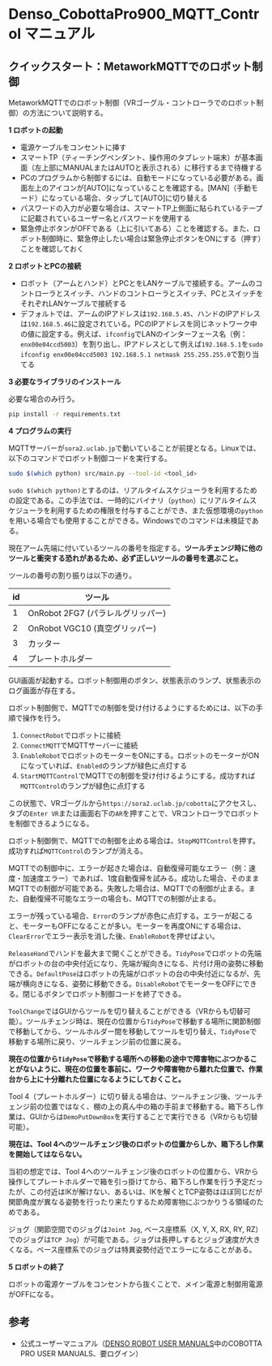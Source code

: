 # Denso_CobottaPro900_MQTT_Control マニュアル

## クイックスタート：MetaworkMQTTでのロボット制御

MetaworkMQTTでのロボット制御（VRゴーグル・コントローラでのロボット制御）の方法について説明する。

**1 ロボットの起動**

- 電源ケーブルをコンセントに挿す
- スマートTP（ティーチングペンダント、操作用のタブレット端末）が基本画面（左上部にMANUALまたはAUTOと表示される）に移行するまで待機する
- PCのプログラムから制御するには、自動モードになっている必要がある。画面左上のアイコンが[AUTO]になっていることを確認する。[MAN]（手動モード）になっている場合、タップして[AUTO]に切り替える
- パスワードの入力が必要な場合は、スマートTP上側面に貼られているテープに記載されているユーザー名とパスワードを使用する
- 緊急停止ボタンがOFFである（上に引いてある）ことを確認する。また、ロボット制御時に、緊急停止したい場合は緊急停止ボタンをONにする（押す）ことを確認しておく

**2 ロボットとPCの接続**

- ロボット（アームとハンド）とPCとをLANケーブルで接続する。アームのコントローラとスイッチ、ハンドのコントローラとスイッチ、PCとスイッチをそれぞれLANケーブルで接続する
- デフォルトでは、アームのIPアドレスは`192.168.5.45`、ハンドのIPアドレスは`192.168.5.46`に設定されている。PCのIPアドレスを同じネットワーク中の値に設定する。例えば、`ifconfig`でLANのインターフェース名（例：`enx00e04ccd5003`）を割り出し、IPアドレスとして例えば`192.168.5.1`を`sudo ifconfig enx00e04ccd5003 192.168.5.1 netmask 255.255.255.0`で割り当てる

**3 必要なライブラリのインストール**

必要な場合のみ行う。

```sh
pip install -r requirements.txt
```

**4 プログラムの実行**

MQTTサーバーが`sora2.uclab.jp`で動いていることが前提となる。Linuxでは、以下のコマンドでロボット制御コードを実行する。

```sh
sudo $(which python) src/main.py --tool-id <tool_id>
```

`sudo $(which python)`とするのは、リアルタイムスケジューラを利用するための設定である。この手法では、一時的にバイナリ（`python`）にリアルタイムスケジューラを利用するための権限を付与することができ、また仮想環境の`python`を用いる場合でも使用することができる。Windowsでのコマンドは未検証である。

現在アーム先端に付いているツールの番号を指定する。**ツールチェンジ時に他のツールと衝突する恐れがあるため、必ず正しいツールの番号を選ぶこと。**

ツールの番号の割り振りは以下の通り。

| id | ツール |
| - | - |
| 1 | OnRobot 2FG7 (パラレルグリッパー) |
| 2 | OnRobot VGC10 (真空グリッパー) |
| 3 | カッター |
| 4 | プレートホルダー |

GUI画面が起動する。ロボット制御用のボタン、状態表示のランプ、状態表示のログ画面が存在する。

ロボット制御側で、MQTTでの制御を受け付けるようにするためには、以下の手順で操作を行う。

1. `ConnectRobot`でロボットに接続
2. `ConnectMQTT`でMQTTサーバーに接続
3. `EnableRobot`でロボットのモーターをONにする。ロボットのモーターがONになっていれば、`Enabled`のランプが緑色に点灯する
4. `StartMQTTControl`でMQTTでの制御を受け付けるようにする。成功すれば`MQTTControl`のランプが緑色に点灯する

この状態で、VRゴーグルから`https://sora2.uclab.jp/cobotta`にアクセスし、タブの`Enter VR`または画面右下の`AR`を押すことで、VRコントローラでロボットを制御できるようになる。

ロボット制御側で、MQTTでの制御を止める場合は、`StopMQTTControl`を押す。成功すれば`MQTTControl`のランプが消える。

MQTTでの制御中に、エラーが起きた場合は、自動復帰可能なエラー（例：速度・加速度エラー）であれば、1度自動復帰を試みる。成功した場合、そのままMQTTでの制御が可能である。失敗した場合は、MQTTでの制御が止まる。また、自動復帰不可能なエラーの場合も、MQTTでの制御が止まる。

エラーが残っている場合、`Error`のランプが赤色に点灯する。エラーが起こると、モーターもOFFになることが多い。モーターを再度ONにする場合は、`ClearError`でエラー表示を消した後、`EnableRobot`を押せばよい。

`ReleaseHand`でハンドを最大まで開くことができる。`TidyPose`でロボットの先端がロボットの台の中央付近になり、先端が縦向きになる、片付け用の姿勢に移動できる。`DefaultPose`はロボットの先端がロボットの台の中央付近になるが、先端が横向きになる、姿勢に移動できる。`DisableRobot`でモーターをOFFにできる。閉じるボタンでロボット制御コードを終了できる。

`ToolChange`ではGUIからツールを切り替えることができる（VRからも切替可能）。ツールチェンジ時は、現在の位置から`TidyPose`で移動する場所に関節制御で移動してから、ツールホルダー間を移動してツールを切り替え、`TidyPose`で移動する場所に戻り、ツールチェンジ前の位置に戻る。

**現在の位置から`TidyPose`で移動する場所への移動の途中で障害物にぶつかることがないように、現在の位置を事前に、ワークや障害物から離れた位置で、作業台から上に十分離れた位置になるようにしておくこと。**

Tool 4（プレートホルダー）に切り替える場合は、ツールチェンジ後、ツールチェンジ前の位置ではなく、棚の上の真ん中の箱の手前まで移動する。箱下ろし作業は、GUIからは`DemoPutDownBox`を実行することで実行できる（VRからも切替可能）。

**現在は、Tool 4へのツールチェンジ後のロボットの位置からしか、箱下ろし作業を開始してはならない。**

当初の想定では、Tool 4へのツールチェンジ後のロボットの位置から、VRから操作してプレートホルダーで箱を引っ掛けてから、箱下ろし作業を行う予定だったが、この付近はIKが解けない、あるいは、IKを解くとTCP姿勢はほぼ同じだが関節角度が異なる姿勢を行ったり来たりするため障害物にぶつかりうる領域のためである。

ジョグ（関節空間でのジョグは`Joint Jog`, ベース座標系（X, Y, X, RX, RY, RZ）でのジョグは`TCP Jog`）が可能である。ジョグは長押しするとジョグ速度が大きくなる。ベース座標系でのジョグは特異姿勢付近でエラーになることがある。

**5 ロボットの終了**

ロボットの電源ケーブルをコンセントから抜くことで、メイン電源と制御用電源がOFFになる。

## 参考

- 公式ユーザーマニュアル（[DENSO ROBOT USER MANUALS](https://www.fa-manuals.denso-wave.com/jp/select.php)中のCOBOTTA PRO USER MANUALS、要ログイン）
